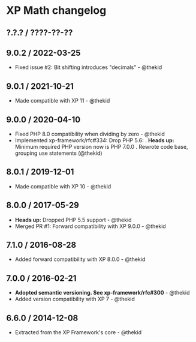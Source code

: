 XP Math changelog
=================

## ?.?.? / ????-??-??

## 9.0.2 / 2022-03-25

* Fixed issue #2: Bit shifting introduces "decimals" - @thekid

## 9.0.1 / 2021-10-21

* Made compatible with XP 11 - @thekid

## 9.0.0 / 2020-04-10

* Fixed PHP 8.0 compatibility when dividing by zero - @thekid
* Implemented xp-framework/rfc#334: Drop PHP 5.6:
  . **Heads up:** Minimum required PHP version now is PHP 7.0.0
  . Rewrote code base, grouping use statements
  (@thekid)

## 8.0.1 / 2019-12-01

* Made compatible with XP 10 - @thekid

## 8.0.0 / 2017-05-29

* **Heads up:** Dropped PHP 5.5 support - @thekid
* Merged PR #1: Forward compatibility with XP 9.0.0 - @thekid

## 7.1.0 / 2016-08-28

* Added forward compatibility with XP 8.0.0 - @thekid

## 7.0.0 / 2016-02-21

* **Adopted semantic versioning. See xp-framework/rfc#300** - @thekid 
* Added version compatibility with XP 7 - @thekid

## 6.6.0 / 2014-12-08

* Extracted from the XP Framework's core - @thekid